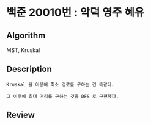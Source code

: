 # 백준 20010번 : 악덕 영주 혜유

## Algorithm

MST, Kruskal

## Description
```
Kruskal 을 이용해 최소 경로를 구하는 건 똑같다.

그 이후에 최대 거리를 구하는 것을 DFS 로 구현했다.
```

## Review
